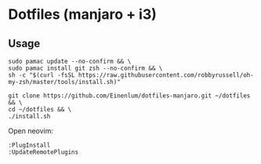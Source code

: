 # Dotfiles (manjaro + i3)

## Usage

```
sudo pamac update --no-confirm && \
sudo pamac install git zsh --no-confirm && \
sh -c "$(curl -fsSL https://raw.githubusercontent.com/robbyrussell/oh-my-zsh/master/tools/install.sh)"

git clone https://github.com/Einenlum/dotfiles-manjaro.git ~/dotfiles && \
cd ~/dotfiles && \
./install.sh
```
Open neovim:

```
:PlugInstall
:UpdateRemotePlugins
```
